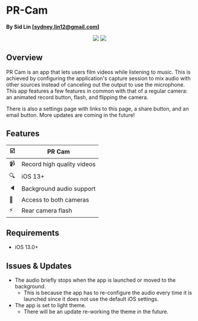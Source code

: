 # PR-Cam
**By Sid Lin [sydney.lin12@gmail.com]**

<p align="center">
  <img src="https://img.shields.io/github/last-commit/sydneylin12/pr-cam"/>
  <img src="https://img.shields.io/github/commit-activity/m/sydneylin12/pr-cam"/>
</p>

## Overview

PR Cam is an app that lets users film videos while listening to music. This is achieved by configuring the application's capture session to mix audio with other sources instead of canceling out the output to use the microphone. This app features a few features in common with that of a regular camera: an animated record button, flash, and flipping the camera.

There is also a settings page with links to this page, a share button, and an email button. More updates are coming in the future!

## Features

| :ballot_box_with_check: | PR Cam      
| -------------- | ---------------------
| :video_camera: | Record high quality videos             
| :mag:          | iOS 13+
| :speaker:      | Background audio support
| :repeat:       | Access to both cameras               
| :zap:          | Rear camera flash  


## Requirements
* iOS 13.0+

## Issues & Updates
* The audio briefly stops when the app is launched or moved to the background. 
  - This is because the app has to re-configure the audio every time it is launched since it does not use the default iOS settings. 
* The app is set to light theme.
  - There will be an update re-working the theme in the future.
